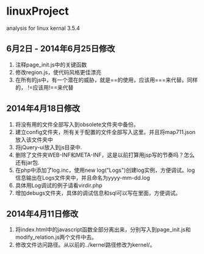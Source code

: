 linuxProject
============

analysis for linux kernal 3.5.4

## 6月2日 - 2014年6月25日修改
1. 注释page_init.js中的关键函数
2. 修改region.js，使代码风格更佳漂亮
3. 在所有的js中，有一个潜在的威胁，就是==的使用，应该用===来代替。同样的，
	!=应该用!==来代替

## 2014年4月18日修改
1. 将没有用的文件全部写入到obsolete文件夹中备份。
2. 建立config文件夹，所有关于配置的文件全部写入这里。并且将map711.json放入该文件夹中
3. 将jQuery-ui放入到js目录中.
4. 删除了文件夹WEB-INF和META-INF，这是以前打算用jsp写的节奏吗？怎么还有jar包.
5. 在php中添加了log.inc，使用new log("Logs")创建log实例，方便调试。log信息输出在Logs文件夹中，并且命名为yyyy-mm-dd.log
6. 具体用Log调试的例子请看virdir.php
7. 增加debugs文件夹，具体的调试信息和sql可以写在里面，方便调试。

## 2014年4月11日修改
1. 将index.html中的javascript函数全部分离出来，分别写入到page_init.js和modify_relation.js两个文件中去。
2. 修改文件访问路径。从以前的../kernel路径修改为kernel/。

